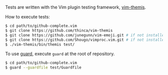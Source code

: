 Tests are written with the Vim plugin testing framework, [vim-themis](https://github.com/thinca/vim-themis).

How to execute tests:

```sh
$ cd path/to/github-complete.vim
$ git clone https://github.com/thinca/vim-themis
$ git clone https://github.com/junegunn/vim-emoji.git # if not installed yet
$ git clone https://github.com/Shougo/vimproc.vim.git # if not installed yet
$ ./vim-themis/bin/themis test/
```

To use [guard](https://github.com/guard/guard), execute `guard` at the root of repository.

```sh
$ cd path/to/github-complete.vim
$ guard --guardfile test/Guardfile
```
